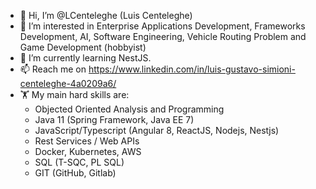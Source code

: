 - 👋 Hi, I’m @LCenteleghe (Luis Centeleghe)
- 👀 I’m interested in Enterprise Applications Development, Frameworks Development, AI, Software Engineering, Vehicle Routing Problem and Game Development (hobbyist)
- 🌱 I’m currently learning NestJS.
- 📫 Reach me on https://www.linkedin.com/in/luis-gustavo-simioni-centeleghe-4a0209a6/
- 🏋️ My main hard skills are:
  - Objected Oriented Analysis and Programming
  - Java 11 (Spring Framework, Java EE 7)
  - JavaScript/Typescript (Angular 8, ReactJS, Nodejs, Nestjs)
  - Rest Services / Web APIs
  - Docker, Kubernetes, AWS
  - SQL (T-SQC, PL SQL)
  - GIT (GitHub, Gitlab) 

<!---
LCenteleghe/LCenteleghe is a ✨ special ✨ repository because its `README.md` (this file) appears on your GitHub profile.
You can click the Preview link to take a look at your changes.
--->
